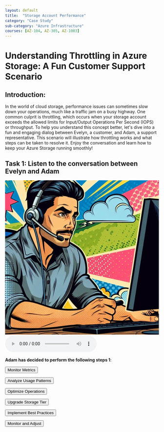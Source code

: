 ```yaml
---
layout: default
title:  "Storage Account Performance"
category: "Case Study"
sub-category: "Azure Infrastructure"
courses: [AZ-104, AZ-305, AZ-1003]
---
```

# Understanding Throttling in Azure Storage: A Fun Customer Support Scenario

## Introduction:

In the world of cloud storage, performance issues can sometimes slow down your operations, much like a traffic jam on a busy highway. One common culprit is throttling, which occurs when your storage account exceeds the allowed limits for Input/Output Operations Per Second (IOPS) or throughput. To help you understand this concept better, let's dive into a fun and engaging dialog between Evelyn, a customer, and Adam, a support representative. This scenario will illustrate how throttling works and what steps can be taken to resolve it. Enjoy the conversation and learn how to keep your Azure Storage running smoothly!


## Task 1: Listen to the conversation between Evelyn and Adam
<a href="./images/cc1.png">
  <img src="./images/cc1.png" alt="Evelyn talking to Adam over the phone">
</a>
<br>
<audio controls>
  <source src=" /iengage/project-files/case-study/Azure Infrastructure/videos/storageperformance.m4a" type="audio/mpeg"> 
  Your browser does not support the audio element.
</audio>


**Adam has decided to perform the following steps 1**: 

   <button onclick="toggleSolution('solution1')">Monitor Metrics</button>
   <div id="solution1" style="display:none;">
     <p>The rep will start by checking the Azure Monitor metrics for the storage account, focusing on IOPS and throughput usage. This helps identify if the limits are being exceeded.</p>
   </div>

  <button onclick="toggleSolution('solution2')">Analyze Usage Patterns</button>
   <div id="solution2" style="display:none;">
     <p>They will look at the usage patterns to understand when and why the limits are being hit. This includes checking for any spikes in activity or inefficient operations.</p>
   </div>

   <button onclick="toggleSolution('solution3')">Optimize Operations</button>
   <div id="solution3" style="display:none;">
     <p>The rep will suggest optimizing the application's read/write operations. This could involve batching requests, reducing the frequency of operations, or optimizing the data access patterns.</p>
   </div>

   <button onclick="toggleSolution('solution4')">Upgrade Storage Tier</button>
   <div id="solution4" style="display:none;">
     <p>If the current storage tier is insufficient, the rep might recommend upgrading to a higher performance tier, such as Premium Storage, which offers higher IOPS and throughput limits.</p>
   </div>

   <button onclick="toggleSolution('solution5')">Implement Best Practices</button>
   <div id="solution5" style="display:none;">
     <p>They will ensure that best practices are being followed, such as using the appropriate storage tier for the workload, enabling caching where applicable, and optimizing network configurations.</p>
   </div>

  <button onclick="toggleSolution('solution6')">Monitor and Adjust</button>
   <div id="solution6" style="display:none;">
     <p>After making the necessary changes, the rep will continue to monitor the performance to ensure the issue is resolved and make further adjustments if needed.</p>
   </div>


   <script>
     function toggleSolution(id) {
  var element = document.getElementById(id);
  if (element.style.display === "none") {
    element.style.display = "block";
  } else {
    element.style.display = "none";
  }
}
   </script>
